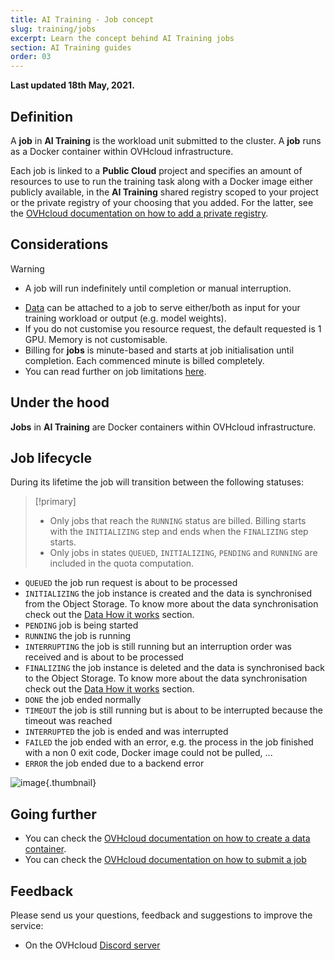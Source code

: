 ```yaml
---
title: AI Training - Job concept
slug: training/jobs
excerpt: Learn the concept behind AI Training jobs
section: AI Training guides
order: 03
---
```


**Last updated 18th May, 2021.**

## Definition

A **job** in **AI Training** is the workload unit submitted to the cluster. A **job** runs as a Docker container within OVHcloud infrastructure.

Each job is linked to a **Public Cloud** project and specifies an amount of resources to use to run the training task along with a Docker image either publicly available, in the **AI Training** shared registry scoped to your project or the private registry of your choosing that you added. For the latter, see the [OVHcloud documentation on how to add a private registry](https://docs.ovh.com/asia/en/publiccloud/ai/training/add-private-registry).

## Considerations

> [!warning]
> * A job will run indefinitely until completion or manual interruption.

-   [Data](https://docs.ovh.com/asia/en/publiccloud/ai/data) can be attached to a job to serve either/both as input for your training workload or output (e.g. model weights).
-   If you do not customise you resource request, the default requested is 1 GPU. Memory is not customisable.
-   Billing for **jobs** is minute-based and starts at job initialisation until completion. Each commenced minute is billed completely.
-   You can read further on job limitations [here](https://docs.ovh.com/asia/en/publiccloud/ai/training/capabilities).

## Under the hood

**Jobs** in **AI Training** are Docker containers within OVHcloud infrastructure.

## Job lifecycle

During its lifetime the job will transition between the following statuses:

> [!primary]
> * Only jobs that reach the `RUNNING` status are billed. Billing starts with the `INITIALIZING` step and ends when the `FINALIZING` step starts.
> * Only jobs in states `QUEUED`, `INITIALIZING`, `PENDING` and `RUNNING` are included in the quota computation.

-   `QUEUED` the job run request is about to be processed
-   `INITIALIZING` the job instance is created and the data is synchronised from the Object Storage. To know more about the data synchronisation check out the [Data How it works](https://docs.ovh.com/asia/en/publiccloud/ai/data/#how-it-works) section.
-   `PENDING` job is being started
-   `RUNNING` the job is running
-   `INTERRUPTING` the job is still running but an interruption order was received and is about to be processed
-   `FINALIZING` the job instance is deleted and the data is synchronised back to the Object Storage. To know more about the data synchronisation check out the [Data How it works](https://docs.ovh.com/asia/en/publiccloud/ai/data/#how-it-works) section.
-   `DONE` the job ended normally
-   `TIMEOUT` the job is still running but is about to be interrupted because the timeout was reached
-   `INTERRUPTED` the job is ended and was interrupted
-   `FAILED` the job ended with an error, e.g. the process in the job finished with a non 0 exit code, Docker image could not be pulled, ...
-   `ERROR` the job ended due to a backend error

![image](images/status-diagram.svg){.thumbnail}

## Going further

-   You can check the [OVHcloud documentation on how to create a data container](https://docs.ovh.com/gb/en/storage/pcs/create-container/).
-   You can check the [OVHcloud documentation on how to submit a job](https://docs.ovh.com/asia/en/publiccloud/ai/training/submit-job)

## Feedback 

Please send us your questions, feedback and suggestions to improve the service:

- On the OVHcloud [Discord server](https://discord.com/invite/vXVurFfwe9) 

